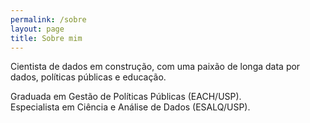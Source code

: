 ```yaml
---
permalink: /sobre
layout: page
title: Sobre mim
---
```

Cientista de dados em construção, com uma paixão de longa data por dados, políticas públicas e educação.

Graduada em Gestão de Políticas Públicas (EACH/USP). <br>
Especialista em Ciência e Análise de Dados (ESALQ/USP).
